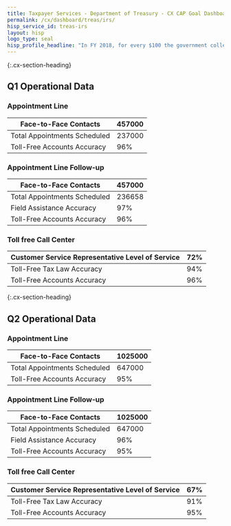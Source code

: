 ```yaml
---
title: Taxpayer Services - Department of Treasury - CX CAP Goal Dashboard
permalink: /cx/dashboard/treas/irs/
hisp_service_id: treas-irs
layout: hisp
logo_type: seal
hisp_profile_headline: "In FY 2018, for every $100 the government collected in taxes, the IRS spent only 35 cents."
---
```


{:.cx-section-heading}
## Q1 Operational Data

### Appointment Line

| Face-to-Face Contacts          | 457000     |
|--------------------------------|------------|
| Total Appointments Scheduled   | 237000     |
| Toll-Free Accounts Accuracy    | 96% |

### Appointment Line Follow-up

| Face-to-Face Contacts        | 457000     |
|------------------------------|------------|
| Total Appointments Scheduled | 236658     |
| Field Assistance Accuracy    | 97% |
| Toll-Free Accounts Accuracy  | 96% |

### Toll free Call Center

| Customer Service Representative Level of Service | 72% |
|--------------------------------------------------|-----|
| Toll-Free Tax Law Accuracy                       | 94% |
| Toll-Free Accounts Accuracy                      | 96% |

{:.cx-section-heading}

## Q2 Operational Data

### Appointment Line

| Face-to-Face Contacts          | 1025000    |
|--------------------------------|------------|
| Total Appointments Scheduled   | 647000   |
| Toll-Free Accounts Accuracy    | 95% |

### Appointment Line Follow-up

| Face-to-Face Contacts        | 1025000    |
|------------------------------|------------|
| Total Appointments Scheduled | 647000     |
| Field Assistance Accuracy    | 96% |
| Toll-Free Accounts Accuracy  | 95% |

### Toll free Call Center

| Customer Service Representative Level of Service | 67% |
|--------------------------------------------------|-----|
| Toll-Free Tax Law Accuracy                       | 91% |
| Toll-Free Accounts Accuracy                      | 95% |
